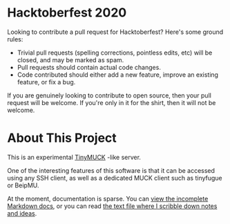 # Hacktoberfest 2020

Looking to contribute a pull request for Hacktoberfest? Here's some ground rules:

* Trivial pull requests (spelling corrections, pointless edits, etc) will be closed, and may be marked as spam.
* Pull requests should contain actual code changes.
* Code contributed should either add a new feature, improve an existing feature, or fix a bug.

If you are genuinely looking to contribute to open source, then your pull request will be welcome. If you're only in it for the shirt, then it will not be welcome.

# About This Project

This is an experimental [TinyMUCK](https://en.wikipedia.org/wiki/TinyMUCK) -like server.

One of the interesting features of this software is that it can be accessed using any SSH client, as well as a dedicated MUCK client such as tinyfugue or BeipMU.

At the moment, documentation is sparse. You can [view the incomplete Markdown docs](http://terrorbite.viewdocs.io/textgame/), or you can read [the text file where I scribble down notes and ideas](textgame.txt).
